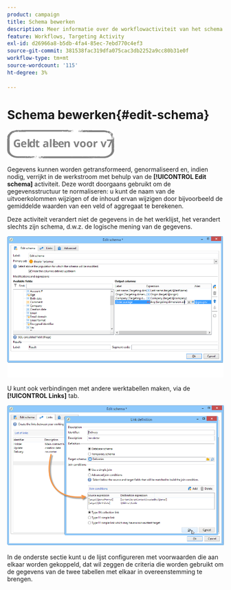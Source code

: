 ```yaml
---
product: campaign
title: Schema bewerken
description: Meer informatie over de workflowactiviteit van het schema bewerken
feature: Workflows, Targeting Activity
exl-id: d26966a8-b5db-4fa4-85ec-7ebd770c4ef3
source-git-commit: 381538fac319dfa075cac3db2252a9cc80b31e0f
workflow-type: tm+mt
source-wordcount: '115'
ht-degree: 3%

---
```


# Schema bewerken{#edit-schema}

![](../../assets/v7-only.svg)

Gegevens kunnen worden getransformeerd, genormaliseerd en, indien nodig, verrijkt in de werkstroom met behulp van de **[!UICONTROL Edit schema]** activiteit. Deze wordt doorgaans gebruikt om de gegevensstructuur te normaliseren: u kunt de naam van de uitvoerkolommen wijzigen of de inhoud ervan wijzigen door bijvoorbeeld de gemiddelde waarden van een veld of aggregaat te berekenen.

Deze activiteit verandert niet de gegevens in de het werklijst, het verandert slechts zijn schema, d.w.z. de logische mening van de gegevens.

![](assets/wf_manipulation_box.png)

U kunt ook verbindingen met andere werktabellen maken, via de **[!UICONTROL Links]** tab.

![](assets/wf_manipulation_box_link_tab.png)

In de onderste sectie kunt u de lijst configureren met voorwaarden die aan elkaar worden gekoppeld, dat wil zeggen de criteria die worden gebruikt om de gegevens van de twee tabellen met elkaar in overeenstemming te brengen.
